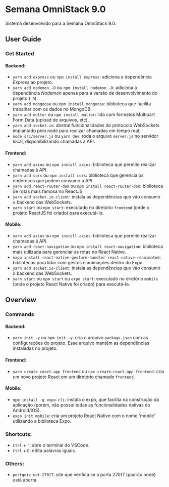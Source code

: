 # Semana OmniStack 9.0
Sistema desenvolvido para a Semana OmniStack 9.0.

## User Guide

### Get Started

#### Backend:
- `yarn add express` ou `npm install express`: adiciona a dependência *Express* ao projeto.
- `yarn add nodemon -D` ou `npm install nodemon -D`: adiciona a dependência *Nodemon* apenas para a versão de desenvolvimento do projeto (`-D`).
- `yarn add mongoose` ou `npm install mongoose`: biblioteca que facilita trabalhar com os dados no MongoDB.
- `yarn add multer` ou `npm install multer`: lida com formatos Multipart Form Data (upload de arquivos, etc).
- `yarn add socket.io`: abstrai funcionalidades do protocolo WebSockets implantado pelo node para realizar chamadas em tempo real.
- `node src/server.js` ou `yarn dev`: roda o arquivo `server.js` no servidor local, disponibilizando chamadas à API.

#### Frontend:
- `yarn add axios` ou `npm install axios`: biblioteca que permite realizar chamadas à API.
- `yarn add cors` ou `npm install cors`: biblioteca que gerencia os endereços que podem consumir a API.
- `yarn add react-router-dom` ou `npm install react-router-dom`: biblioteca de rotas mais famosa no ReactJS.
- `yarn add socket.io-client`: instala as dependências que vão consumir o backend das WebSockets.
- `yarn start` ou `npm start`: executado no diretório `frontend` (onde o projeto ReactJS foi criado) para executá-lo.

#### Mobile:
- `yarn add axios` ou `npm install axios`: biblioteca que permite realizar chamadas à API.
- `yarn add react-navigation` ou `npm install react-navigation`: biblioteca mais utilizada para gerenciar as rotas no React Native.
- `expo install react-native-gesture-handler react-native-reanimated`: bibliotecas para lidar com gestos e animações dentro do Expo.
- `yarn add socket.io-client`: instala as dependências que vão consumir o backend das WebSockets.
- `yarn start` ou `npm start` ou `expo start`: executado no diretório `mobile` (onde o projeto React Native foi criado) para executá-lo.

## Overview

### Commands

#### Backend:
- `yarn init -y` ou `npm init -y`: cria o arquivo `package.json` com as configurações do projeto. Esse arquivo mantém as dependências instaladas no projeto.

#### Frontend:
- `yarn create react-app frontend` ou `npx create-react-app frontend`: cria um novo projeto React em um diretório chamado `frontend`.

#### Mobile:
- `npm install -g expo-cli`: instala o expo, que facilita na construção da aplicação (porém, não possui todas as funcionalidades nativas do Android/iOS).
- `expo init mobile`: cria um projeto React Native com o nome 'mobile' utilizando a biblioteca Expo.

### Shortcuts:
- `Ctrl` + `'`: abre o terminal do VSCode.
- `Ctrl` + `D`: edita palavras iguais.

### Others:
- `portquiz.net:27017`: site que verifica se a porta 27017 (padrão node) está aberta.

